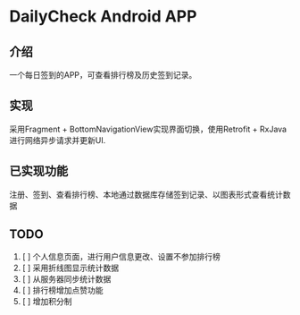 # DailyCheck Android APP

## 介绍
一个每日签到的APP，可查看排行榜及历史签到记录。

## 实现
采用Fragment + BottomNavigationView实现界面切换，使用Retrofit + RxJava进行网络异步请求并更新UI.

## 已实现功能
注册、签到、查看排行榜、本地通过数据库存储签到记录、以图表形式查看统计数据

## TODO
1. [ ] 个人信息页面，进行用户信息更改、设置不参加排行榜
2. [ ] 采用折线图显示统计数据
3. [ ] 从服务器同步统计数据
4. [ ] 排行榜增加点赞功能
5. [ ] 增加积分制